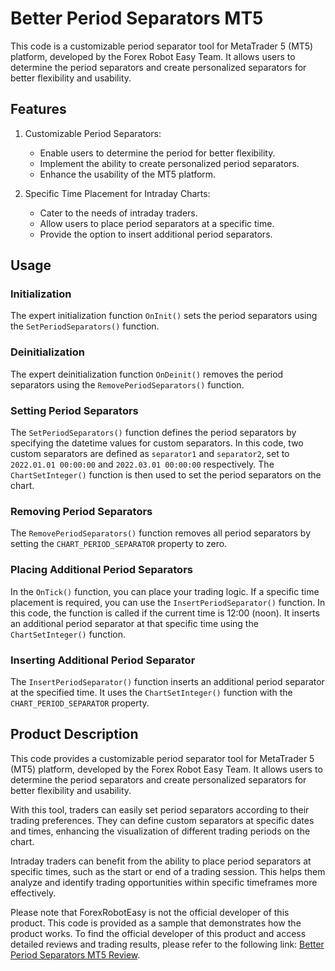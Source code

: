 # Better Period Separators MT5

This code is a customizable period separator tool for MetaTrader 5 (MT5) platform, developed by the Forex Robot Easy Team. It allows users to determine the period separators and create personalized separators for better flexibility and usability.

## Features

1. Customizable Period Separators:
   - Enable users to determine the period for better flexibility.
   - Implement the ability to create personalized period separators.
   - Enhance the usability of the MT5 platform.

2. Specific Time Placement for Intraday Charts:
   - Cater to the needs of intraday traders.
   - Allow users to place period separators at a specific time.
   - Provide the option to insert additional period separators.

## Usage

### Initialization

The expert initialization function `OnInit()` sets the period separators using the `SetPeriodSeparators()` function.

### Deinitialization

The expert deinitialization function `OnDeinit()` removes the period separators using the `RemovePeriodSeparators()` function.

### Setting Period Separators

The `SetPeriodSeparators()` function defines the period separators by specifying the datetime values for custom separators. In this code, two custom separators are defined as `separator1` and `separator2`, set to `2022.01.01 00:00:00` and `2022.03.01 00:00:00` respectively. The `ChartSetInteger()` function is then used to set the period separators on the chart.

### Removing Period Separators

The `RemovePeriodSeparators()` function removes all period separators by setting the `CHART_PERIOD_SEPARATOR` property to zero.

### Placing Additional Period Separators

In the `OnTick()` function, you can place your trading logic. If a specific time placement is required, you can use the `InsertPeriodSeparator()` function. In this code, the function is called if the current time is 12:00 (noon). It inserts an additional period separator at that specific time using the `ChartSetInteger()` function.

### Inserting Additional Period Separator

The `InsertPeriodSeparator()` function inserts an additional period separator at the specified time. It uses the `ChartSetInteger()` function with the `CHART_PERIOD_SEPARATOR` property.

## Product Description

This code provides a customizable period separator tool for MetaTrader 5 (MT5) platform, developed by the Forex Robot Easy Team. It allows users to determine the period separators and create personalized separators for better flexibility and usability.

With this tool, traders can easily set period separators according to their trading preferences. They can define custom separators at specific dates and times, enhancing the visualization of different trading periods on the chart.

Intraday traders can benefit from the ability to place period separators at specific times, such as the start or end of a trading session. This helps them analyze and identify trading opportunities within specific timeframes more effectively.

Please note that ForexRobotEasy is not the official developer of this product. This code is provided as a sample that demonstrates how the product works. To find the official developer of this product and access detailed reviews and trading results, please refer to the following link: [Better Period Separators MT5 Review](https://forexroboteasy.com/forex-robot-review/better-period-separators-mt5-review-customizable-forex-trading-tool/).

